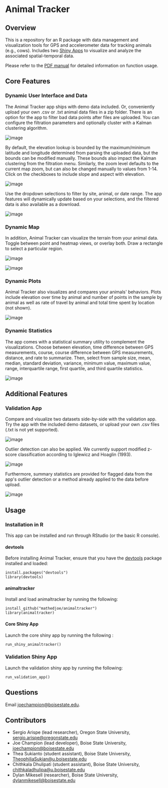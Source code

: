 # Animal Tracker

## Overview

This is a repository for an R package with data management and visualization tools for GPS and accelerometer data for tracking animals (e.g., cows). Includes two [Shiny Apps](https://shiny.rstudio.com/) to visualize and analyze the associated spatial-temporal data.

Please refer to the [PDF manual](https://github.com/mathedjoe/animaltracker/blob/master/animaltracker.pdf) for detailed information on function usage.

## Core Features

### Dynamic User Interface and Data

The Animal Tracker app ships with demo data included. Or, conveniently upload your own .csv or .txt animal data files in a zip folder. There is an option for the app to filter bad data points after files are uploaded. You can configure the filtration parameters and optionally cluster with a Kalman clustering algorithm.

![image](https://user-images.githubusercontent.com/37714689/70205135-543d2480-16e0-11ea-9ed5-c9df1f390b39.png)

By default, the elevation lookup is bounded by the maximum/minimum latitude and longitude determined from parsing the uploaded data, but the bounds can be modified manually. These bounds also impact the Kalman clustering from the filtration menu. Similarly, the zoom level defaults to the current map zoom, but can also be changed manually to values from 1-14. Click on the checkboxes to include slope and aspect with elevation.

![image](https://user-images.githubusercontent.com/37714689/70207613-86eb1b00-16e8-11ea-9d29-ee67a5fbaaea.png)

Use the dropdown selections to filter by site, animal, or date range. The app features will dynamically update based on your selections, and the filtered data is also available as a download.

![image](https://user-images.githubusercontent.com/37714689/70207658-b437c900-16e8-11ea-8e52-663f5b8cbc83.png)


### Dynamic Map

In addition, Animal Tracker can visualize the terrain from your animal data. Toggle between point and heatmap views, or overlay both. Draw a rectangle to select a particular region. 

![image](https://user-images.githubusercontent.com/37714689/70207764-ea754880-16e8-11ea-8277-3d1d17e4ae22.png)

![image](https://user-images.githubusercontent.com/37714689/70207817-0d9ff800-16e9-11ea-8766-6ef7ec09285c.png)


### Dynamic Plots

Animal Tracker also visualizes and compares your animals' behaviors. Plots include elevation over time by animal and number of points in the sample by animal as well as rate of travel by animal and total time spent by location (not shown).

![image](https://user-images.githubusercontent.com/37714689/52104155-602ef600-25a6-11e9-85ed-ec84b9712955.png)


### Dynamic Statistics

The app comes with a statistical summary utility to complement the visualizations. Choose between elevation, time difference between GPS measurements, course, course difference between GPS measurements, distance, and rate to summarize. Then, select from sample size, mean, median, standard deviation, variance, minimum value, maximum value, range, interquartile range, first quartile, and third quartile statistics. 

![image](https://user-images.githubusercontent.com/37714689/52104169-7d63c480-25a6-11e9-8060-c43f8359b3ae.png)

## Additional Features

### Validation App

Compare and visualize two datasets side-by-side with the validation app. Try the app with the included demo datasets, or upload your own .csv files (.txt is not yet supported).

![image](https://user-images.githubusercontent.com/37714689/70208596-3cb76900-16eb-11ea-8f9e-1009fe475b90.png)

Outlier detection can also be applied. We currently support modified z-score classification according to Iglewicz and Hoaglin (1993).

![image](https://user-images.githubusercontent.com/37714689/70208887-f3b3e480-16eb-11ea-9b1b-79cb525e0201.png)

Furthermore, summary statistics are provided for flagged data from the app's outlier detection or a method already applied to the data before upload.

![image](https://user-images.githubusercontent.com/37714689/70208924-0a5a3b80-16ec-11ea-8b75-b4c380e6615c.png)

## Usage

### Installation in R
This app can be installed and run through RStudio (or the basic R console).

#### devtools
Before installing Animal Tracker, ensure that you have the [devtools](https://github.com/r-lib/devtools) package installed and loaded:
```
install.packages("devtools") 
library(devtools)
```

#### animaltracker
Install and load animaltracker by running the following:
```
install_github("mathedjoe/animaltracker")
library(animaltracker) 
```
#### Core Shiny App
Launch the core shiny app by running the following :
```
run_shiny_animaltracker()
```
### Validation Shiny App
Launch the validation shiny app by running the following:
```
run_validation_app()
```

## Questions
Email [joechampion@boisestate.edu](mailto:joechampion@boisestate.edu).

## Contributors

* Sergio Arispe (lead researcher), Oregon State University, <sergio.arispe@oregonstate.edu>
* Joe Champion (lead developer), Boise State University, <joechampion@boisestate.edu>
* Thea Sukianto (student assistant), Boise State University, <TheophiliaSukian@u.boisestate.edu>
* Chithkala Dhulipati (student assistant), Boise State University, <chithkaladhulipa@u.boisestate.edu>
* Dylan Mikesell (researcher), Boise State University, <dylanmikesell@boisestate.edu>

